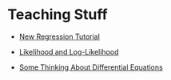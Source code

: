 # Teaching Stuff

* [New Regression Tutorial](./new-regression-tutorial/index.html)

* [Likelihood and Log-Likelihood](./likelihood-and-log-likelihood/likelihood-and-log-likelihood.html)

* [Some Thinking About Differential Equations](./differential-equations/differential-equations.html)